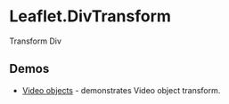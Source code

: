 Leaflet.DivTransform
====================

Transform Div

Demos
------
  * [Video objects](http://OriginalSin.github.io/Leaflet.DivTransform/examples/DivTransform.html) - demonstrates Video object transform.
